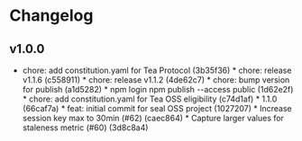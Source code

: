 ﻿# Changelog

## v1.0.0
* chore: add constitution.yaml for Tea Protocol (3b35f36) * chore: release v1.1.6 (c558911) * chore: release v1.1.2 (4de62c7) * chore: bump version for publish (a1d5282) * npm login npm publish --access public (1d62e2f) * chore: add constitution.yaml for Tea OSS eligibility (c74d1af) * 1.1.0 (66caf7a) * feat: initial commit for seal OSS project (1027207) * Increase session key max to 30min (#62) (caec864) * Capture larger values for staleness metric (#60) (3d8c8a4)
